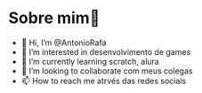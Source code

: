 # Sobre mim🤑
- 👋 Hi, I’m @AntonioRafa
- 👀 I’m interested in desenvolvimento de games
- 🌱 I’m currently learning scratch, alura
- 💞️ I’m looking to collaborate  com meus colegas
- 📫 How to reach me  atrvés das redes sociais

<!---
AntonioRafa/AntonioRafa is a ✨ special ✨ repository because its `README.md` (this file) appears on your GitHub profile.
You can click the Preview link to take a look at your changes.
--->
